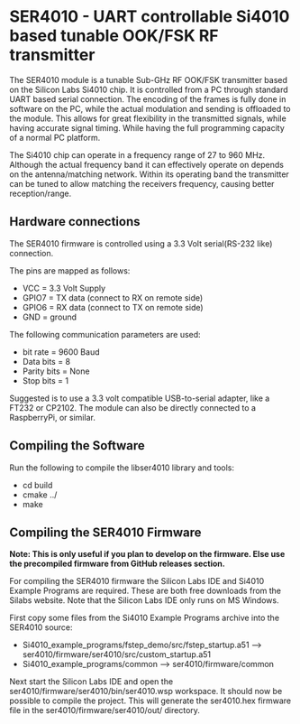 SER4010 - UART controllable Si4010 based tunable OOK/FSK RF transmitter
=======================================================================
The SER4010 module is a tunable Sub-GHz RF OOK/FSK transmitter based on the Silicon Labs Si4010 chip. It is controlled from a PC through standard UART based serial connection. The encoding of the frames is fully done in software on the PC, while the actual modulation and sending is offloaded to the module. This allows for great flexibility in the transmitted signals, while having accurate signal timing. While having the full programming capacity of a normal PC platform.

The Si4010 chip can operate in a frequency range of 27 to 960 MHz. Although the actual frequency band it can effectively operate on depends on the antenna/matching network. Within its operating band the transmitter can be tuned to allow matching the receivers frequency, causing better reception/range.

Hardware connections
--------------------
The SER4010 firmware is controlled using a 3.3 Volt serial(RS-232 like) connection.

The pins are mapped as follows:

  * VCC   = 3.3 Volt Supply
  * GPIO7 = TX data (connect to RX on remote side)
  * GPIO6 = RX data (connect to TX on remote side)
  * GND   = ground

The following communication parameters are used:

  * bit rate = 9600 Baud
  * Data bits = 8
  * Parity bits = None
  * Stop bits = 1

Suggested is to use a 3.3 volt compatible USB-to-serial adapter, like a FT232 or CP2102. The module can also be directly connected to a RaspberryPi, or similar.

Compiling the Software
----------------------
Run the following to compile the libser4010 library and tools:

  * cd build
  * cmake ../
  * make

Compiling the SER4010 Firmware
------------------------------
**Note: This is only useful if you plan to develop on the firmware. Else use the precompiled firmware from GitHub releases section.**

For compiling the SER4010 firmware the Silicon Labs IDE and Si4010 Example Programs are required. These are both free downloads from the Silabs website. Note that the Silicon Labs IDE only runs on MS Windows.

First copy some files from the Si4010 Example Programs archive into the SER4010 source:

  * Si4010\_example\_programs/fstep\_demo/src/fstep\_startup.a51 --> ser4010/firmware/ser4010/src/custom\_startup.a51
  * Si4010\_example\_programs/common --> ser4010/firmware/common

Next start the Silicon Labs IDE and open the ser4010/firmware/ser4010/bin/ser4010.wsp workspace. It should now be possible to compile the project. This will generate the ser4010.hex firmware file in the ser4010/firmware/ser4010/out/ directory.
